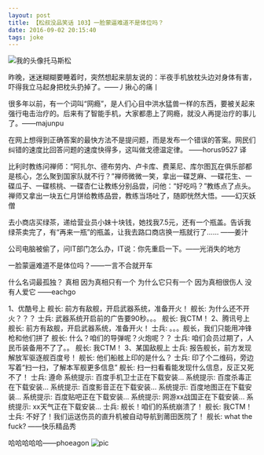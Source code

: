 ```yaml
---
layout: post
title: 【松叔没品笑话 103】一脸蒙逼难道不是体位吗？
date: 2016-09-02 20:15:40
tags: joke
---
```

![我的头像](http://a.33iq.com/data/uploaded-files/small/13/12/23/13877701680.jpg)托马斯松

昨晚，迷迷糊糊要睡着时，突然想起来朋友说的：半夜手机放枕头边对身体有害，吓得我立马起身把枕头扔掉了。——丿揪心的痛丨

很多年以前，有一个词叫“网瘾”，是人们心目中洪水猛兽一样的东西，要被关起来强行电击治疗的。后来有了智能手机，大家都患上了网瘾，就没人再提治疗的事儿了。——majunpu

在网上想得到正确答案的最快方法不是提问题，而是发布一个错误的答案。网民们纠错的速度比回答问题的速度快得多，这叫做戈德温定律。
——horus9527 译

比利时教练问禅师：“阿扎尔、德布劳内、卢卡库、费莱尼、库尔图瓦在俱乐部都是核心，怎么聚到国家队就不行？”禅师微微一笑，拿出一碟芝麻、一碟花生、一碟瓜子、一碟核桃、一碟杏仁让教练分别品尝，问他：“好吃吗？”教练点了点头。禅师又拿出一块五仁月饼给教练品尝，教练当场吐了，随即恍然大悟。——幻灭妖僧

去小商店买绿茶，递给营业员小妹十块钱，她找我7.5元，还有一个瓶盖。告诉我绿茶卖完了，有“再来一瓶”的瓶盖，让我去路口商店换一瓶就行了…… ——姜汁

公司电脑被偷了，问IT部门怎么办，IT说：你先重启一下。——光消失的地方

一脸蒙逼难道不是体位吗？——一言不合就开车

什么名词最孤独？
真相
因为真相只有一个
为什么它只有一个
因为真相很伤人
没有人爱它
——eachgo

1、优酷号上
舰长: 前方有敌舰，开启武器系统，准备开火！
舰长: 为什么还不开火？？？
士兵: 武器系统开启前的广告要90秒。。。
舰长: 我CTM！
2、腾讯号上
舰长: 前方有敌舰，开启武器系统，准备开火！
士兵: 。。。舰长，我们只能用冲锋枪和他们拼了
舰长: 什么？咱们的导弹呢？火炮呢？？
士兵: 咱们会员过期了，人民币装备用不了了。。
舰长: 我CTM！
3、某国敌舰上
士兵: 报告舰长，前方发现解放军驱逐舰百度号！
舰长: 他们船舷上印的是什么？
士兵: 印了个二维码，旁边写着“扫一扫，了解本军舰更多信息”
舰长: 扫一扫看看能发现什么信息，反正又死不了！
士兵: 遵命
系统提示: 百度手机卫士正在下载安装…
系统提示: 百度杀毒正在下载安装…
系统提示: 百度影音正在下载安装…
系统提示: 百度地图正在下载安装…
系统提示: 百度贴吧正在下载安装…
系统提示: 网游xx战国正在下载安装…
系统提示: xx天气正在下载安装…
士兵: 舰长！咱们的系统崩溃了！
舰长: 我CTM！
士兵: 不好了！我们运送伤员的直升机被自动导航到莆田医院了！
舰长: what the fuck?
——快乐精品秀

哈哈哈哈哈——phoeagon
![pic](http://a.33iq.com/upload/16/06/16/images/14660479346679.jpg)
